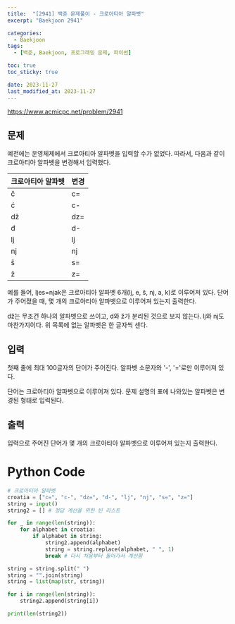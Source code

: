 ```yaml
---
title:  "[2941] 백준 문제풀이 - 크로아티아 알파벳"
excerpt: "Baekjoon 2941"

categories:
  - Baekjoon
tags:
  - [백준, Baekjoon, 프로그래밍 문제, 파이썬]

toc: true
toc_sticky: true

date: 2023-11-27
last_modified_at: 2023-11-27
---
```


https://www.acmicpc.net/problem/2941

## 문제
예전에는 운영체제에서 크로아티아 알파벳을 입력할 수가 없었다. 따라서, 다음과 같이 크로아티아 알파벳을 변경해서 입력했다.

|크로아티아 알파벳|	변경|
|---|---|
|č|	c=|
|ć|	c-|
|dž|	dz=|
|đ|	d-|
|lj|	lj|
|nj|	nj|
|š|	s=|
|ž|	z=|

예를 들어, ljes=njak은 크로아티아 알파벳 6개(lj, e, š, nj, a, k)로 이루어져 있다. 단어가 주어졌을 때, 몇 개의 크로아티아 알파벳으로 이루어져 있는지 출력한다.

dž는 무조건 하나의 알파벳으로 쓰이고, d와 ž가 분리된 것으로 보지 않는다. lj와 nj도 마찬가지이다. 위 목록에 없는 알파벳은 한 글자씩 센다.

## 입력
첫째 줄에 최대 100글자의 단어가 주어진다. 알파벳 소문자와 '-', '='로만 이루어져 있다.

단어는 크로아티아 알파벳으로 이루어져 있다. 문제 설명의 표에 나와있는 알파벳은 변경된 형태로 입력된다.

## 출력
입력으로 주어진 단어가 몇 개의 크로아티아 알파벳으로 이루어져 있는지 출력한다.

# Python Code
```py
# 크로아티아 알파벳
croatia = ["c=", "c-", "dz=", "d-", "lj", "nj", "s=", "z="]
string = input()
string2 = [] # 정답 계산을 위한 빈 리스트

for _ in range(len(string)):
    for alphabet in croatia:
        if alphabet in string:
            string2.append(alphabet)
            string = string.replace(alphabet, " ", 1)
            break # 다시 처음부터 돌아가서 계산함

string = string.split(" ")
string = "".join(string)
string = list(map(str, string))

for i in range(len(string)):
    string2.append(string[i])

print(len(string2))
```

